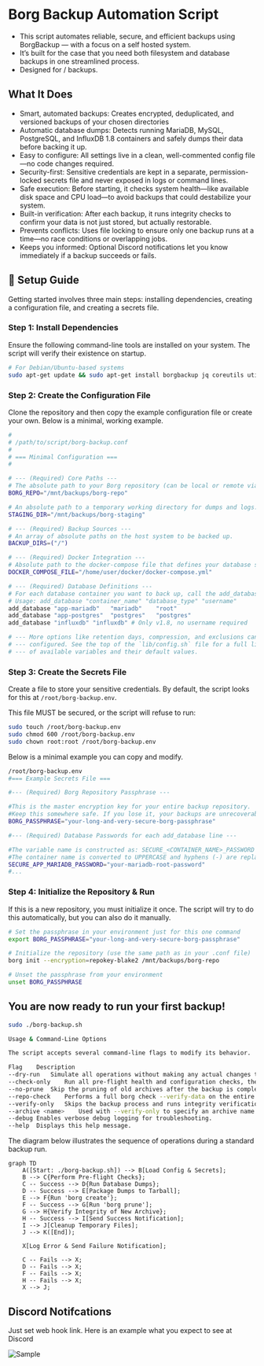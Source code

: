 # Borg Backup Automation Script
-   This script automates reliable, secure, and efficient backups using BorgBackup — with a focus on a self hosted system. 
-   It’s built for the case that you need both filesystem and database backups in one streamlined process.
-   Designed for / backups.

## What It Does
-   Smart, automated backups: Creates encrypted, deduplicated, and versioned backups of your chosen directories
-   Automatic database dumps: Detects running MariaDB, MySQL, PostgreSQL, and InfluxDB 1.8 containers and safely dumps their data before backing it up.
-   Easy to configure: All settings live in a clean, well-commented config file—no code changes required.
-   Security-first: Sensitive credentials are kept in a separate, permission-locked secrets file and never exposed in logs or command lines.
-   Safe execution: Before starting, it checks system health—like available disk space and CPU load—to avoid backups that could destabilize your system.
-   Built-in verification: After each backup, it runs integrity checks to confirm your data is not just stored, but actually restorable.
-   Prevents conflicts: Uses file locking to ensure only one backup runs at a time—no race conditions or overlapping jobs.
-   Keeps you informed: Optional Discord notifications let you know immediately if a backup succeeds or fails.


## 🚀 Setup Guide

Getting started involves three main steps: installing dependencies, creating a configuration file, and creating a secrets file.

### Step 1: Install Dependencies

Ensure the following command-line tools are installed on your system. The script will verify their existence on startup.

```bash
# For Debian/Ubuntu-based systems
sudo apt-get update && sudo apt-get install borgbackup jq coreutils util-linux file sqlite3
```

### Step 2: Create the Configuration File

Clone the repository and then copy the example configuration file or create your own.
Below is a minimal, working example.

```bash
#
# /path/to/script/borg-backup.conf
#
# === Minimal Configuration ===
#

# --- (Required) Core Paths ---
# The absolute path to your Borg repository (can be local or remote via SSH).
BORG_REPO="/mnt/backups/borg-repo"

# An absolute path to a temporary working directory for dumps and logs.
STAGING_DIR="/mnt/backups/borg-staging"

# --- (Required) Backup Sources ---
# An array of absolute paths on the host system to be backed up.
BACKUP_DIRS=("/")

# --- (Required) Docker Integration ---
# Absolute path to the docker-compose file that defines your database services.
DOCKER_COMPOSE_FILE="/home/user/docker/docker-compose.yml"

# --- (Required) Database Definitions ---
# For each database container you want to back up, call the add_database helper.
# Usage: add_database "container_name" "database_type" "username"
add_database "app-mariadb"   "mariadb"    "root"
add_database "app-postgres"  "postgres"   "postgres"
add_database "influxdb" "influxdb" # Only v1.8, no username required

# --- More options like retention days, compression, and exclusions can be
# --- configured. See the top of the `lib/config.sh` file for a full list
# --- of available variables and their default values.
```

### Step 3: Create the Secrets File

Create a file to store your sensitive credentials. By default, the script looks for this at `/root/borg-backup.env`.

This file MUST be secured, or the script will refuse to run:
```bash
sudo touch /root/borg-backup.env
sudo chmod 600 /root/borg-backup.env
sudo chown root:root /root/borg-backup.env
```

Below is a minimal example you can copy and modify.

```bash
/root/borg-backup.env
#=== Example Secrets File ===

#--- (Required) Borg Repository Passphrase ---

#This is the master encryption key for your entire backup repository.
#Keep this somewhere safe. If you lose it, your backups are unrecoverable.
BORG_PASSPHRASE="your-long-and-very-secure-borg-passphrase"

#--- (Required) Database Passwords for each add_database line ---

#The variable name is constructed as: SECURE_<CONTAINER_NAME>_PASSWORD
#The container name is converted to UPPERCASE and hyphens (-) are replaced with underscores (_).
SECURE_APP_MARIADB_PASSWORD="your-mariadb-root-password"
#...
```

### Step 4: Initialize the Repository & Run
If this is a new repository, you must initialize it once. The script will try to do this automatically, but you can also do it manually.

```Bash
# Set the passphrase in your environment just for this one command
export BORG_PASSPHRASE="your-long-and-very-secure-borg-passphrase"

# Initialize the repository (use the same path as in your .conf file)
borg init --encryption=repokey-blake2 /mnt/backups/borg-repo

# Unset the passphrase from your environment
unset BORG_PASSPHRASE
```

## You are now ready to run your first backup!

```Bash
sudo ./borg-backup.sh

Usage & Command-Line Options

The script accepts several command-line flags to modify its behavior.

Flag	Description
--dry-run	Simulate all operations without making any actual changes to the repository.
--check-only	Run all pre-flight health and configuration checks, then exit. Useful for validating your setup.
--no-prune	Skip the pruning of old archives after the backup is complete.
--repo-check	Performs a full borg check --verify-data on the entire repository before starting the backup.
--verify-only	Skips the backup process and runs integrity verification on an existing archive.
--archive <name>	Used with --verify-only to specify an archive name. If omitted, the latest archive is used.
--debug	Enables verbose debug logging for troubleshooting.
--help	Displays this help message.
```

The diagram below illustrates the sequence of operations during a standard backup run.

```mermaid
graph TD
    A([Start: ./borg-backup.sh]) --> B[Load Config & Secrets];
    B --> C{Perform Pre-flight Checks};
    C -- Success --> D{Run Database Dumps};
    D -- Success --> E[Package Dumps to Tarball];
    E --> F{Run 'borg create'};
    F -- Success --> G[Run 'borg prune'];
    G --> H{Verify Integrity of New Archive};
    H -- Success --> I[Send Success Notification];
    I --> J[Cleanup Temporary Files];
    J --> K([End]);

    X[Log Error & Send Failure Notification];

    C -- Fails --> X;
    D -- Fails --> X;
    F -- Fails --> X;
    H -- Fails --> X;
    X --> J;
```

## Discord Notifcations

Just set web hook link. Here is an example what you expect to see at Discord

![Sample](img/borg-backup.png)